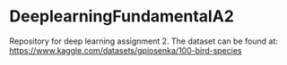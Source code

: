 # DeeplearningFundamentalA2
Repository for deep learning assignment 2.
The dataset can be found at: https://www.kaggle.com/datasets/gpiosenka/100-bird-species
